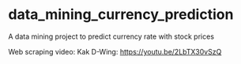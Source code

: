 # data_mining_currency_prediction
 A data mining project to predict currency rate with stock prices

Web scraping video:
Kak D-Wing: https://youtu.be/2LbTX30vSzQ
